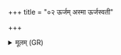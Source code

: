 +++
title = "०२ ऊर्जम् अस्मा ऊर्जस्वती"

+++
<details><summary>मूलम् (GR)</summary>

ऊर्जम् अस्मा ऊर्जस्वती धत्तं  
पयो ऽस्मै पयस्वती धत्तम् ।  
ऊर्जम् अस्मै द्यावापृथिवी अधातां  
विश्वे देवा मरुत ऊर्जम् आपः ॥
</details>